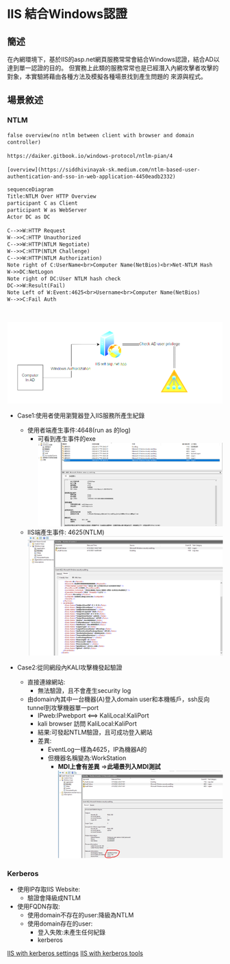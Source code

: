 # IIS 結合Windows認證

## 簡述
在內網環境下，基於IIS的asp.net網頁服務常常會結合Windows認證，結合AD以達到單一認證的目的。
但實務上此類的服務常常也是已經潛入內網攻擊者攻擊的對象，本實驗將藉由各種方法及模擬各種場景找到產生問題的
來源與程式。

## 場景敘述

### NTLM
```
false overview(no ntlm between client with browser and domain controller)

https://daiker.gitbook.io/windows-protocol/ntlm-pian/4

[overview](https://siddhivinayak-sk.medium.com/ntlm-based-user-authentication-and-sso-in-web-application-4450eadb2332)
```
```mermaid
sequenceDiagram
Title:NTLM Over HTTP Overview
participant C as Client
participant W as WebServer
Actor DC as DC

C-->>W:HTTP Request
W-->>C:HTTP Unauthorized
C-->>W:HTTP(NTLM Negotiate)
W-->>C:HTTP(NTLM Challenge)
C-->>W:HTTP(NTLM Authorization)
Note right of C:UserName<br>Computer Name(NetBios)<br>Net-NTLM Hash
W->>DC:NetLogon
Note right of DC:User NTLM hash check
DC->>W:Result(Fail)
Note Left of W:Event:4625<br>Username<br>Computer Name(NetBios)
W-->>C:Fail Auth



```

![圖 1](../images/e971dd1031eb0376ac2ca0bbca0463473b78bcf1037feac3b6da789e7008799b.png)

- Case1:使用者使用瀏覽器登入IIS服務所產生紀錄
  - 使用者端產生事件:4648(run as 的log)
    - 可看到產生事件的exe
![圖 2](../images/7c3e4e7d4e72fc6394d44b9a92a33f585f8b858743653d920658a66005aad5b1.png)
  - IIS端產生事件: 4625(NTLM)
![圖 3](../images/706627c5700b8c56b32b49b8e4edb24c3210e328fcf02fe08d90f3e67086e462.png)

- Case2:從同網段內KALI攻擊機發起驗證
  - 直接連線網站:
    - 無法驗證，且不會產生security log
  - 由domain內其中一台機器(A)登入domain user和本機帳戶，ssh反向tunnel到攻擊機器單一port
    - IPweb:IPwebport <==> KaliLocal:KaliPort
    - kali browser 訪問 KaliLocal:KaliPort
    - 結果:可發起NTLM驗證，且可成功登入網站
    - 差異:
      - EventLog一樣為4625，IP為機器A的
      - 但機器名稱變為:WorkStation
        - **MDI上會有差異** =>**此場景列入MDI測試**
![圖 1](../images/45b0cfa6704aff10c8dbbc706f05119338a0018d91b3970c1ef308e01fcda425.png)  


### Kerberos

- 使用IP存取IIS Website:
  - 驗證會降級成NTLM
- 使用FQDN存取:
  - 使用domain不存在的user:降級為NTLM
  - 使用domain存在的user:
    - 登入失敗:未產生任何紀錄
    - kerberos

[IIS with kerberos settings](https://techcommunity.microsoft.com/t5/iis-support-blog/setting-up-kerberos-authentication-for-a-website-in-iis/ba-p/347882)
[IIS with kerberos tools](https://github.com/SurajDixit/KerberosConfigMgrIIS)